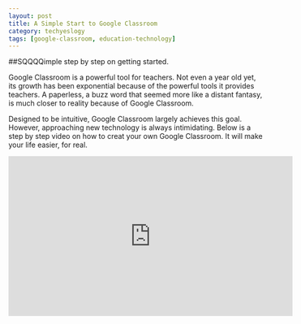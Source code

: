 ```yaml
---
layout: post
title: A Simple Start to Google Classroom
category: techyeslogy
tags: [google-classroom, education-technology]
---
```


##SQQQQimple step by step on getting started.

Google Classroom is a powerful tool for teachers. Not even a year old yet, its growth has been exponential because of the powerful tools it provides teachers. A paperless, a buzz word that seemed more like a distant fantasy, is much closer to reality because of Google Classroom.

Designed to be intuitive, Google Classroom largely achieves this goal. However, approaching new technology is always intimidating. Below is a step by step video on how to creat your own Google Classroom. It will make your life easier, for real.

<iframe width="560" height="315" src="https://www.youtube.com/embed/tKZWIp_504s" frameborder="0" allowfullscreen></iframe>
